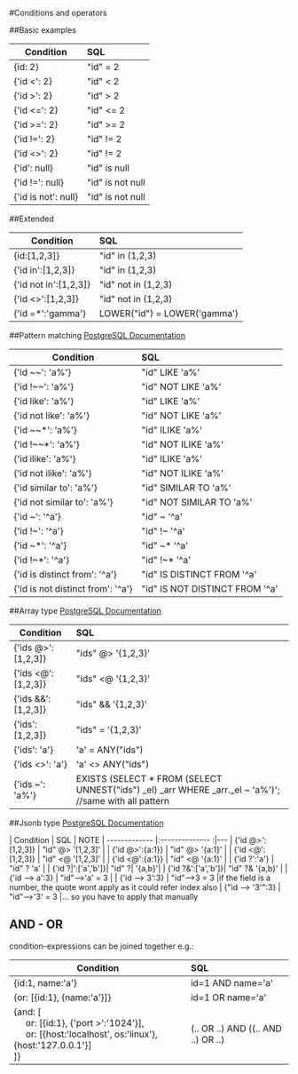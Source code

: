 #Conditions and operators

##Basic examples

| Condition         | SQL                      
| -------------     |:-------------- 
| {id: 2}           | "id" = 2  
| {'id <': 2}       | "id" < 2      
| {'id >': 2}       | "id" > 2
| {'id <=': 2}      | "id" <= 2      
| {'id >=': 2}      | "id" >= 2
| {'id !=': 2}      | "id" != 2
| {'id <>': 2}      | "id" != 2
| {'id': null}      | "id" is null
| {'id !=': null}   | "id" is not null
| {'id is not': null}| "id" is not null

##Extended

| Condition        | SQL                      
| -------------    |:-------------- 
| {id:[1,2,3]}     | "id" in (1,2,3)
| {'id in':[1,2,3]}| "id" in (1,2,3)
| {'id not in':[1,2,3]}| "id" not in (1,2,3)
| {'id <>':[1,2,3]}| "id" not in (1,2,3) 
| {'id =*':'gamma'}| LOWER("id") = LOWER('gamma')

##Pattern matching
[PostgreSQL Documentation](https://www.postgresql.org/docs/9.6/static/functions-matching.html)

| Condition        | SQL                      
| -------------    |:-------------- 
| {'id ~~': 'a%'} | "id" LIKE 'a%'
| {'id !~~': 'a%'} | "id" NOT LIKE 'a%'
| {'id like': 'a%'} | "id" LIKE 'a%'
| {'id not like': 'a%'} | "id" NOT LIKE 'a%'
| {'id ~~*': 'a%'} | "id" ILIKE 'a%'
| {'id !~~*': 'a%'} | "id" NOT ILIKE 'a%'
| {'id ilike': 'a%'} | "id" ILIKE 'a%'
| {'id not ilike': 'a%'} | "id" NOT ILIKE 'a%'
| {'id similar to': 'a%'} | "id" SIMILAR TO 'a%'
| {'id not similar to': 'a%'} | "id" NOT SIMILAR TO 'a%'
| {'id ~': '^a'} | "id" ~ '^a'
| {'id !~': '^a'} | "id" !~ '^a'
| {'id ~*': '^a'}| "id" ~* '^a'
| {'id !~*': '^a'}| "id" !~* '^a'
| {'id is distinct from': '^a'}| "id" IS DISTINCT FROM '^a'
| {'id is not distinct from': '^a'}| "id" IS NOT DISTINCT FROM '^a'

##Array type 
[PostgreSQL Documentation](https://www.postgresql.org/docs/current/static/functions-array.html)

| Condition          | SQL                      
| -------------      |:-------------- 
| {'ids @>':[1,2,3]} | "ids" @> '{1,2,3}'       
| {'ids <@':[1,2,3]} | "ids" <@ '{1,2,3}'
| {'ids &&':[1,2,3]} | "ids" && '{1,2,3}'
| {'ids': [1,2,3]}   | "ids" = '{1,2,3}'
| {'ids': 'a'}       | 'a' = ANY("ids")
| {'ids <>': 'a'}    | 'a' <> ANY("ids")
| {'ids ~': 'a%'}    | EXISTS (SELECT * FROM (SELECT UNNEST("ids") _el) _arr WHERE _arr._el ~ 'a%')'; //same with all pattern


##Jsonb type
[PostgreSQL Documentation](https://www.postgresql.org/docs/current/static/functions-json.html)

| Condition         | SQL                       | NOTE
| -------------     |:--------------           :|---
| {'id @>':[1,2,3]} | "id" @> '[1,2,3]'         |
| {'id @>':{a:1}}   | "id" @> '{a:1}'           |
| {'id <@':[1,2,3]} | "id" <@ '[1,2,3]'         |
| {'id <@':{a:1}}   | "id" <@ '{a:1}'           |
| {'id ?':'a'}      | "id" ? 'a'                |
| {'id ?&#124;':['a','b']}| "id" ?&#124; '{a,b}'|
| {'id ?&':['a','b']}| "id" ?& '{a,b}'          |
| {'id --> a':3}    | "id"-->'a' = 3            |
| {'id --> 3':3}    | "id"-->3 = 3              |if the field is a number, the quote wont apply as it could refer index also 
| {"id --> '3'":3}  | "id"-->'3' = 3            |... so you have to apply that manually


## AND - OR
condition-expressions can be joined together e.g.:

| Condition                | SQL                      
| -------------            |:-------------- 
| {id:1, name:'a'}         | id=1 AND name='a'
| {or: [{id:1}, {name:'a'}]} | id=1 OR  name='a'
| {and: [<br/>&nbsp;&nbsp;&nbsp;&nbsp; or: [{id:1}, {'port >':'1024'}], <br/>&nbsp;&nbsp;&nbsp;&nbsp; or: [{host:'localhost', os:'linux'}, {host:'127.0.0.1'}]<br>]} | (.. OR ..) AND ((.. AND ..) OR ..)









